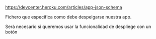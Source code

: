 https://devcenter.heroku.com/articles/app-json-schema

Fichero que especifica como debe despelgarse nuestra app.

Será necesario si queremos usar la funcionalidad de despliege con un botón

